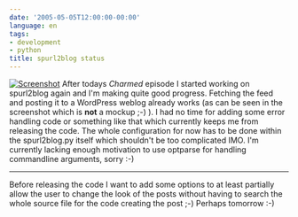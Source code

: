 ```yaml
---
date: '2005-05-05T12:00:00-00:00'
language: en
tags:
- development
- python
title: spurl2blog status
---
```



<a href="http://www.zerokspot.com/gallery/image.php?id=60&action=viewfull" class="left" title="View a larger version of this screenshot"><img src="http://www.zerokspot.com/gallery/image.php?id=60&action=viewthumb" alt="Screenshot"/></a> After todays <cite>Charmed</cite> episode I started working on spurl2blog again and I'm making quite good progress. Fetching the feed and posting it to a WordPress weblog already works (as can be seen in the screenshot which is <strong>not</strong> a mockup ;-) ). I had no time for adding some error handling code or something like that which currently keeps me from releasing the code. The whole configuration for now has to be done within the spurl2blog.py itself which shouldn't be too complicated IMO. I'm currently lacking enough motivation to use optparse for handling commandline arguments, sorry :-)

-------------------------------



Before releasing the code I want to add some options to at least partially allow the user to change the look of the posts without having to search the whole source file for the code creating the post ;-) Perhaps tomorrow :-)
